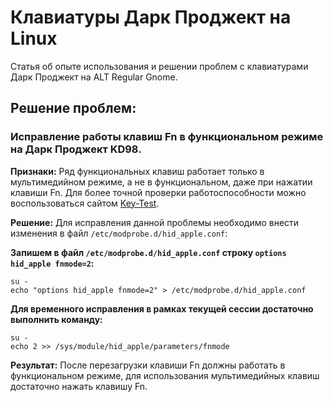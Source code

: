 # Клавиатуры Дарк Проджект на Linux

Статья об опыте использования и решении проблем с клавиатурами Дарк Проджект на ALT Regular Gnome.

## Решение проблем:

### Исправление работы клавиш Fn в функциональном режиме на Дарк Проджект KD98.

**Признаки:** Ряд функциональных клавиш работает только в мультимедийном режиме, а не в функциональном, даже при
нажатии клавиши Fn. Для более точной проверки работоспособности можно воспользоваться сайтом
[Key-Test](https://key-test.ru/).

**Решение:** Для исправления данной проблемы необходимо внести изменения в файл `/etc/modprobe.d/hid_apple.conf`:

**Запишем в файл `/etc/modprobe.d/hid_apple.conf` строку `options hid_apple fnmode=2`:**
```Shell
su -
echo "options hid_apple fnmode=2" > /etc/modprobe.d/hid_apple.conf
```

**Для временного исправления в рамках текущей сессии достаточно выполнить команду:**
```Shell
su -
echo 2 >> /sys/module/hid_apple/parameters/fnmode
```

**Результат:** После перезагрузки клавиши Fn должны работать в функциональном режиме, для использования мультимедийных клавиш
достаточно нажать клавишу Fn.
